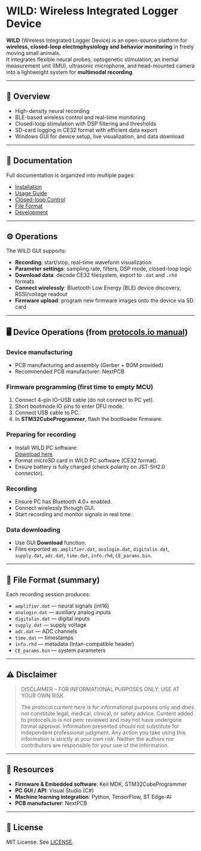 # WILD: Wireless Integrated Logger Device

**WILD** (Wireless Integrated Logger Device) is an open-source platform for **wireless, closed-loop electrophysiology and behavior monitoring** in freely moving small animals.  
It integrates flexible neural probes, optogenetic stimulation, an inertial measurement unit (IMU), ultrasonic microphone, and head-mounted camera into a lightweight system for **multimodal recording**.

---

## 📌 Overview

- High-density neural recording  
- BLE-based wireless control and real-time monitoring  
- Closed-loop stimulation with DSP filtering and thresholds  
- SD-card logging in CE32 format with efficient data export  
- Windows GUI for device setup, live visualization, and data download  

---

## 📖 Documentation

Full documentation is organized into multiple pages:

- [Installation](docs/install.md)  
- [Usage Guide](docs/usage.md)  
- [Closed-loop Control](docs/closed-loop.md)  
- [File Format](docs/file-format.md)  
- [Development](docs/development.md)  

---

## ⚙️ Operations

The WILD GUI supports:

- **Recording**: start/stop, real-time waveform visualization  
- **Parameter settings**: sampling rate, filters, DSP mode, closed-loop logic  
- **Download data**: decode CE32 filesystem, export to `.dat` and `.rhd` formats  
- **Connect wirelessly**: Bluetooth Low Energy (BLE) device discovery, RSSI/voltage readout  
- **Firmware upload**: program new firmware images onto the device via SD card  

---

## 🖥 Device Operations (from [protocols.io manual](https://dx.doi.org/10.17504/protocols.io.ewov119n2vr2/v1))

### Device manufacturing
- PCB manufacturing and assembly (Gerber + BOM provided)
- Recommended PCB manufacturer: NextPCB  

### Firmware programming (first time to empty MCU)
1. Connect 4-pin IO–USB cable (do not connect to PC yet).  
2. Short bootmode IO pins to enter DFU mode.  
3. Connect USB cable to PC.  
4. In **STM32CubeProgrammer**, flash the bootloader firmware.  

### Preparing for recording
- Install WILD PC software:  
  [Download here](https://github.com/ayalab1/Device_DataLogger/tree/main/Software)  
- Format microSD card in WILD PC software (CE32 format).  
- Ensure battery is fully charged (check polarity on JST-SH2.0 connector).  

### Recording
- Ensure PC has Bluetooth 4.0+ enabled.  
- Connect wirelessly through GUI.  
- Start recording and monitor signals in real time.  

### Data downloading
- Use GUI **Download** function.  
- Files exported as: `amplifier.dat`, `analogin.dat`, `digitalin.dat`, `supply.dat`, `adc.dat`, `time.dat`, `info.rhd`, `CE_params.bin`.  

---

## 📂 File Format (summary)

Each recording session produces:

- `amplifier.dat` — neural signals (int16)  
- `analogin.dat` — auxiliary analog inputs  
- `digitalin.dat` — digital inputs  
- `supply.dat` — supply voltage  
- `adc.dat` — ADC channels  
- `time.dat` — timestamps  
- `info.rhd` — metadata (Intan-compatible header)  
- `CE_params.bin` — system parameters  
---

## ⚠️ Disclaimer

> DISCLAIMER – FOR INFORMATIONAL PURPOSES ONLY; USE AT YOUR OWN RISK  
>  
> The protocol content here is for informational purposes only and does not constitute legal, medical, clinical, or safety advice. Content added to protocols.io is not peer reviewed and may not have undergone formal approval. Information presented should not substitute for independent professional judgment. Any action you take using this information is strictly at your own risk. Neither the authors nor contributors are responsible for your use of the information.

---

## 🔧 Resources

- **Firmware & Embedded software**: Keil MDK, STM32CubeProgrammer  
- **PC GUI / API**: Visual Studio (C#)  
- **Machine learning integration**: Python, TensorFlow, ST Edge-AI  
- **PCB manufacturer**: NextPCB  

---

## 📜 License

MIT License. See [LICENSE](LICENSE).
